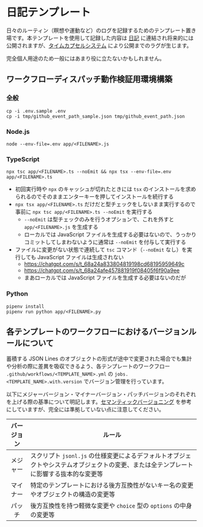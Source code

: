# 日記テンプレート
日々のルーティン（瞑想や運動など）のログを記録するためのテンプレート置き場です。本テンプレートを使用して記録した内容は [日記](https://github.com/noraworld/diary) に連結され将来的には公開されますが、[タイムカプセルシステム](https://github.com/noraworld/diary#%E3%82%BF%E3%82%A4%E3%83%A0%E3%82%AB%E3%83%97%E3%82%BB%E3%83%AB%E3%82%B7%E3%82%B9%E3%83%86%E3%83%A0) により公開までのラグが生じます。

完全個人用途のため一般にはあまり役に立たないかもしれません。

## ワークフローディスパッチ動作検証用環境構築
### 全般
```shell
cp -i .env.sample .env
cp -i tmp/github_event_path_sample.json tmp/github_event_path.json
```

### Node.js
```shell
node --env-file=.env app/<FILENAME>.js
```

### TypeScript
```shell
npx tsc app/<FILENAME>.ts --noEmit && npx tsx --env-file=.env app/<FILENAME>.ts
```

* 初回実行時や `npx` のキャッシュが切れたときには `tsx` のインストールを求められるのでそのままエンターキーを押してインストールを続行する
* `npx tsx app/<FILENAME>.ts` だけだと型チェックをしないまま実行するので事前に `npx tsc app/<FILENAME>.ts --noEmit` を実行する
    * `--noEmit` は型チェックのみを行うオプションで、これを外すと `app/<FILENAME>.js` を生成する
    * ローカルでは JavaScript ファイルを生成する必要はないので、うっかりコミットしてしまわないように通常は `--noEmit` を付与して実行する
* ファイルに変更がない状態で連続して `tsc` コマンド（`--noEmit` なし）を実行しても JavaScript ファイルは生成されない
    * https://chatgpt.com/s/t_68a24a833804819198cd68195959649c
    * https://chatgpt.com/s/t_68a24afe457881919f08405f6f90a9ee
    * まあローカルでは JavaScript ファイルを生成する必要はないのだが

### Python
```shell
pipenv install
pipenv run python app/<FILENAME>.py
```

## 各テンプレートのワークフローにおけるバージョンルールについて
蓄積する JSON Lines のオブジェクトの形式が途中で変更された場合でも集計や分析の際に差異を吸収できるよう、各テンプレートのワークフロー `.github/workflows/<TEMPLATE_NAME>.yml` の `jobs.<TEMPLATE_NAME>.with.version` でバージョン管理を行っています。

以下にメジャーバージョン・マイナーバージョン・パッチバージョンのそれぞれを上げる際の基準について明記します。[セマンティックバージョニング](https://semver.org/lang/ja/) を参考にしていますが、完全には準拠していない点に注意してください。

| バージョン | ルール |
| :---: | --- |
| メジャー | スクリプト `jsonl.js` の仕様変更によるデフォルトオブジェクトやシステムオブジェクトの変更、または全テンプレートに影響する抜本的な変更等 |
| マイナー | 特定のテンプレートにおける後方互換性がないキー名の変更やオブジェクトの構造の変更等 |
| パッチ | 後方互換性を持つ軽微な変更や `choice` 型の `options` の中身の変更等 |
